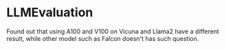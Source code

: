 # LLMEvaluation
Found out that using A100 and V100 on Vicuna and Llama2 have a different result, while other model such as Falcon doesn't has such question.
